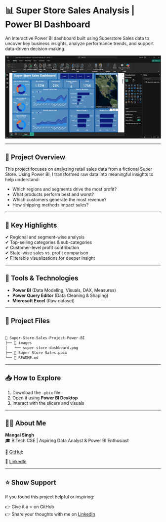 # 📊 Super Store Sales Analysis | Power BI Dashboard

An interactive Power BI dashboard built using Superstore Sales data to uncover key business insights, analyze performance trends, and support data-driven decision-making.

![Dashboard Preview](Image/Dashboard%20Preview.png)


---

## 🚀 Project Overview

This project focuses on analyzing retail sales data from a fictional Super Store. Using Power BI, I transformed raw data into meaningful insights to help understand:

- Which regions and segments drive the most profit?
- What products perform best and worst?
- Which customers generate the most revenue?
- How shipping methods impact sales?

---

## 📌 Key Highlights

✔ Regional and segment-wise analysis  
✔ Top-selling categories & sub-categories  
✔ Customer-level profit contribution  
✔ State-wise sales vs. profit comparison  
✔ Filterable visualizations for deeper insight  

---

## 🧰 Tools & Technologies

- **Power BI** (Data Modeling, Visuals, DAX, Measures)
- **Power Query Editor** (Data Cleaning & Shaping)
- **Microsoft Excel** (Raw dataset)

---

## 📂 Project Files

```

📁 Super-Store-Sales-Project-Power-BI
├── 📁 images
│   └── super-store-dashboard.png
├── 📄 Super Store Sales.pbix
└── 📄 README.md

```

---

## 📥 How to Explore

1. Download the `.pbix` file
2. Open it using **Power BI Desktop**
3. Interact with the slicers and visuals

---

## 🙋‍♂️ About Me

**Mangal Singh**  
🎓 B.Tech CSE | Aspiring Data Analyst & Power BI Enthusiast  

🔗 [GitHub](https://github.com/mangal-singh001)  

🔗 [LinkedIn](https://www.linkedin.com/in/mangal-singh001)

---


## ⭐ Show Support

If you found this project helpful or inspiring:

👉 Give it a ⭐ on GitHub  
👉 Share your thoughts with me on [LinkedIn](https://www.linkedin.com/in/mangal-singh001)

